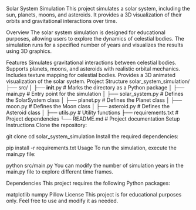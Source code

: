 Solar System Simulation
This project simulates a solar system, including the sun, planets, moons, and asteroids. It provides a 3D visualization of their orbits and gravitational interactions over time.

Overview
The solar system simulation is designed for educational purposes, allowing users to explore the dynamics of celestial bodies. The simulation runs for a specified number of years and visualizes the results using 3D graphics.

Features
Simulates gravitational interactions between celestial bodies.
Supports planets, moons, and asteroids with realistic orbital mechanics.
Includes texture mapping for celestial bodies.
Provides a 3D animated visualization of the solar system.
Project Structure
solar_system_simulation/
├── src/
│   ├── __init__.py          # Marks the directory as a Python package
│   ├── main.py              # Entry point for the simulation
│   ├── solar_system.py      # Defines the SolarSystem class
│   ├── planet.py            # Defines the Planet class
│   ├── moon.py              # Defines the Moon class
│   ├── asteroid.py          # Defines the Asteroid class
│   ├── utils.py             # Utility functions
├── requirements.txt         # Project dependencies
└── README.md                # Project documentation
Setup Instructions
Clone the repository:

git clone <repository-url>
cd solar_system_simulation
Install the required dependencies:

pip install -r requirements.txt
Usage
To run the simulation, execute the main.py file:

python src/main.py
You can modify the number of simulation years in the main.py file to explore different time frames.

Dependencies
This project requires the following Python packages:

matplotlib
numpy
Pillow
License
This project is for educational purposes only. Feel free to use and modify it as needed.

